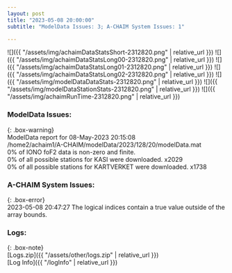 ```yaml
---
layout: post
title: "2023-05-08 20:00:00"
subtitle: "ModelData Issues: 3; A-CHAIM System Issues: 1"

---
```


![]({{ "/assets/img/achaimDataStatsShort-2312820.png" | relative_url }})
![]({{ "/assets/img/achaimDataStatsLong00-2312820.png" | relative_url }})
![]({{ "/assets/img/achaimDataStatsLong01-2312820.png" | relative_url }})
![]({{ "/assets/img/achaimDataStatsLong02-2312820.png" | relative_url }})
![]({{ "/assets/img/modelDataDataStats-2312820.png" | relative_url }})
![]({{ "/assets/img/modelDataStationStats-2312820.png" | relative_url }})
![]({{ "/assets/img/achaimRunTime-2312820.png" | relative_url }})


### ModelData Issues:  
  
{: .box-warning}  
 ModelData report for 08-May-2023 20:15:08   
 /home2/achaim1/A-CHAIM/modelData/2023/128/20/modelData.mat   
 0% of IONO foF2 data is non-zero and finite.   
 0% of all possible stations for KASI were downloaded. x2029   
 0% of all possible stations for KARTVERKET were downloaded. x1738   
  
### A-CHAIM System Issues:  
  
{: .box-error}  
2023-05-08 20:47:27 The logical indices contain a true value outside of the array bounds.  

### Logs:  
  
{: .box-note}  
[Logs.zip]({{ "/assets/other/logs.zip" | relative_url }})  
[Log Info]({{ "/logInfo" | relative_url }})  

